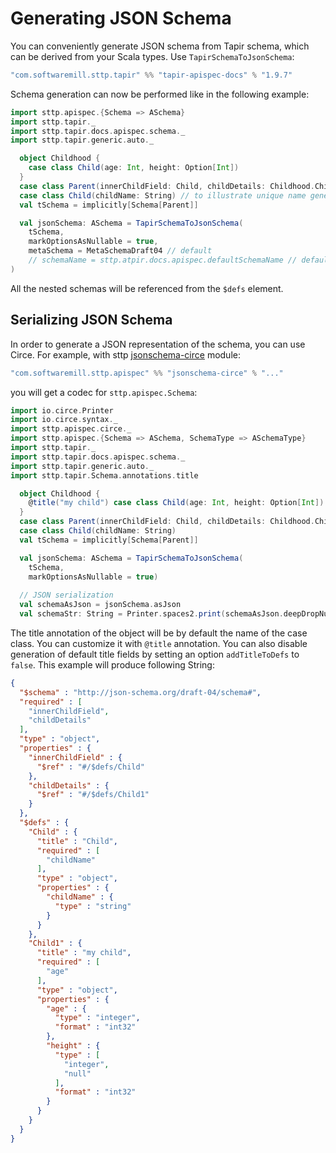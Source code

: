 # Generating JSON Schema

You can conveniently generate JSON schema from Tapir schema, which can be derived from your Scala types. Use `TapirSchemaToJsonSchema`:

```scala
"com.softwaremill.sttp.tapir" %% "tapir-apispec-docs" % "1.9.7"
```

Schema generation can now be performed like in the following example:

```scala
import sttp.apispec.{Schema => ASchema}
import sttp.tapir._
import sttp.tapir.docs.apispec.schema._
import sttp.tapir.generic.auto._

  object Childhood {
    case class Child(age: Int, height: Option[Int])
  }
  case class Parent(innerChildField: Child, childDetails: Childhood.Child)
  case class Child(childName: String) // to illustrate unique name generation
  val tSchema = implicitly[Schema[Parent]]

  val jsonSchema: ASchema = TapirSchemaToJsonSchema(
    tSchema,
    markOptionsAsNullable = true,
    metaSchema = MetaSchemaDraft04 // default
    // schemaName = sttp.atpir.docs.apispec.defaultSchemaName // default
)
```

All the nested schemas will be referenced from the `$defs` element.

## Serializing JSON Schema
In order to generate a JSON representation of the schema, you can use Circe. For example, with sttp [jsonschema-circe](https://github.com/softwaremill/sttp-apispec) module:

```scala
"com.softwaremill.sttp.apispec" %% "jsonschema-circe" % "..."
```

you will get a codec for `sttp.apispec.Schema`:

```scala
import io.circe.Printer
import io.circe.syntax._
import sttp.apispec.circe._
import sttp.apispec.{Schema => ASchema, SchemaType => ASchemaType}
import sttp.tapir._
import sttp.tapir.docs.apispec.schema._
import sttp.tapir.generic.auto._
import sttp.tapir.Schema.annotations.title

  object Childhood {
    @title("my child") case class Child(age: Int, height: Option[Int])
  }
  case class Parent(innerChildField: Child, childDetails: Childhood.Child)
  case class Child(childName: String)
  val tSchema = implicitly[Schema[Parent]]

  val jsonSchema: ASchema = TapirSchemaToJsonSchema(
    tSchema,
    markOptionsAsNullable = true)
  
  // JSON serialization
  val schemaAsJson = jsonSchema.asJson
  val schemaStr: String = Printer.spaces2.print(schemaAsJson.deepDropNullValues)
```

The title annotation of the object will be by default the name of the case class. You can customize it with `@title` annotation.
You can also disable generation of default title fields by setting an option `addTitleToDefs` to `false`.  This example will produce following String:

```json
{
  "$schema" : "http://json-schema.org/draft-04/schema#",
  "required" : [
    "innerChildField",
    "childDetails"
  ],
  "type" : "object",
  "properties" : {
    "innerChildField" : {
      "$ref" : "#/$defs/Child"
    },
    "childDetails" : {
      "$ref" : "#/$defs/Child1"
    }
  },
  "$defs" : {
    "Child" : {
      "title" : "Child",
      "required" : [
        "childName"
      ],
      "type" : "object",
      "properties" : {
        "childName" : {
          "type" : "string"
        }
      }
    },
    "Child1" : {
      "title" : "my child",
      "required" : [
        "age"
      ],
      "type" : "object",
      "properties" : {
        "age" : {
          "type" : "integer",
          "format" : "int32"
        },
        "height" : {
          "type" : [
            "integer",
            "null"
          ],
          "format" : "int32"
        }
      }
    }
  }
}
```
